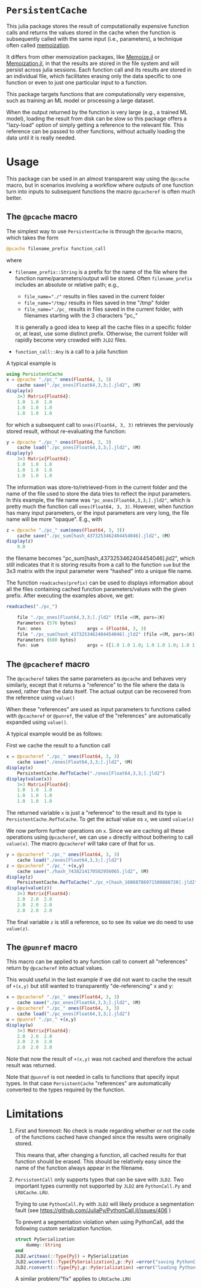 # `PersistentCache`

This julia package stores the result of computationally expensive function calls and returns the
values stored in the cache when the function is subsequently called with the same input (i.e.,
parameters), a technique often called [memoization](https://en.wikipedia.org/wiki/Memoization).

It differs from other memoization packages, like
[Memoize.jl](https://github.com/JuliaCollections/Memoize.jl) or
[Memoization.jl](https://github.com/marius311/Memoization.jl), in that the results are stored in the
file system and will persist across julia sessions. Each function call and its results are stored in
an individual file, which facilitates erasing only the data specific to one function or even to just
one particular input to a function.

This package targets functions that are computationally very expensive, such as training an ML model
or processing a large dataset.

When the output returned by the function is very large (e.g., a trained ML model), loading the
result from disk can be slow so this package offers a "lazy-load" option of simply getting a reference to the
relevant file. This reference can be passed to other functions, without actually loading the data until it is
really needed. 

# Usage

This package can be used in an almost transparent way using the `@pcache` macro, but in scenarios
involving a workflow where outputs of one function turn into inputs to subsequent functions the
macro `@pcacheref` is often much better.

## The `@pcache` macro

The simplest way to use `PersistentCache` is through the `@pcache` macro, which takes the form

```julia
@pcache filename_prefix function_call
```

where
+ `filename_prefix::String` is a prefix for the name of the file where the function
      name/parameters/output will be stored. Often `filename_prefix` includes an absolute or
      relative path; e.g.,
    + `file_name="./"` results in files saved in the current folder
    + `file_name="/tmp/` results in files saved in tme "/tmp" folder
    + `file_name="./pc_` results in files saved in the current folder, with filenames starting
          with the 3 characters "pc_"

    It is generally a good idea to keep all the cache files in a specific folder or, at least, use
    some distinct prefix. Otherwise, the current folder will rapidly become very crowded with `JLD2`
    files.

+ `function_call::Any` is a call to a julia function 

A typical example is

```julia
using PersistentCache
x = @pcache "./pc_" ones(Float64, 3, 3) 
    cache save("./pc_ones[Float64,3,3;].jld2", 0M)
display(x)
    3×3 Matrix{Float64}:
    1.0  1.0  1.0
    1.0  1.0  1.0
    1.0  1.0  1.0
```

for which a subsequent call to `ones(Float64, 3, 3)` retrieves the perviously stored result,
without re-evaluating the function:

```julia
y = @pcache "./pc_" ones(Float64, 3, 3) 
    cache load("./pc_ones[Float64,3,3;].jld2", 0M)
display(y)
    3×3 Matrix{Float64}:
    1.0  1.0  1.0
    1.0  1.0  1.0
    1.0  1.0  1.0
```

The information was store-to/retrieved-from in the current folder and the name of the file
used to store the data tries to reflect the input parameters. In this example, the file name was
`"pc_ones[Float64,3,3;].jld2"`, which is pretty much the function call `ones(Float64, 3, 3)`. However,
when function has many input parameters, or the input parameters are very long, the file name will
be more "opaque". E.g., with

```julia
z = @pcache "./pc_" sum(ones(Float64, 3, 3)) 
    cache save("./pc_sum[hash_4373253462404454046].jld2", 0M)
display(z)
    9.0
```

the filename becomes "pc_sum[hash_4373253462404454046].jld2", which still indicates that it is storing
results from a call to the function `sum` but the 3x3 matrix with the input parameter were "hashed"
into a unique file name.

The function `readcaches(prefix)` can be used to displays information about all the files containing
cached function parameters/values with the given prefix. After executing the examples above, we get:

```julia
readcaches("./pc_")

    file "./pc_ones[Float64,3,3;].jld2" (file =0M, pars=1K)
    Parameters (576 bytes)
    fun: ones                 args = (Float64, 3, 3)
    file "./pc_sum[hash_4373253462404454046].jld2" (file =0M, pars=1K)
    Parameters (680 bytes)
    fun: sum                  args = ([1.0 1.0 1.0; 1.0 1.0 1.0; 1.0 1.0 1.0],)
```

## The `@pcacheref` macro

The `@pcacheref` takes the same parameters as `@pcache` and behaves very similarly, except that it
returns a "reference" to the file where the data is saved, rather than the data itself. The actual
output can be recovered from the reference using `value()`

When these "references" are used as input parameters to functions called with `@pcacheref` or `@punref`,
the value of the "references" are automatically expanded using `value()`.

A typical example would be as follows:

First we cache the result to a function call

```julia
x = @pcacheref "./pc_" ones(Float64, 3, 3) 
    cache save("./ones[Float64,3,3;].jld2", 0M)
display(x)
    PersistentCache.RefToCache("./ones[Float64,3,3;].jld2")
display(value(x))
    3×3 Matrix{Float64}:
    1.0  1.0  1.0
    1.0  1.0  1.0
    1.0  1.0  1.0
```

The returned variable `x` is just a "reference" to the result and its type is
`PersistentCache.RefToCache`. To get the actual value os `x`, we used `value(x)`

We now perform further operations on `x`. Since we are caching all these operations using
`@pcacheref`, we can use `x` directly without bothering to call `value(x)`. The macro `@pcacheref`
will take care of that for us.

```julia
y = @pcacheref "./pc_" ones(Float64, 3, 3) 
    cache load("./ones[Float64,3,3;].jld2")
z = @pcacheref "./pc_" +(x,y)        
    cache save("./hash_7438214170582956065.jld2", 0M)
display(z)
    PersistentCache.RefToCache("./pc_+[hash_16068786971509888720].jld2")
display(value(z))
    3×3 Matrix{Float64}:
    2.0  2.0  2.0
    2.0  2.0  2.0
    2.0  2.0  2.0
```

The final variable `z` is still a reference, so to see its value we do need to use `value(z)`.

## The `@punref` macro

This macro can be applied to any function call to convert all "references" return by `@pcacheref`
into actual values. 

This would useful in the last example if we did not want to cache the result of `+(x,y)` but still
wanted to transparently "de-referencing" x and y:

```julia
x = @pcacheref "./pc_" ones(Float64, 3, 3) 
    cache save("./pc_ones[Float64,3,3;].jld2", 0M)
y = @pcacheref "./pc_" ones(Float64, 3, 3) 
    cache load("./pc_ones[Float64,3,3;].jld2")
w = @punref "./pc_" +(x,y)        
display(w)
    3×3 Matrix{Float64}:
    2.0  2.0  2.0
    2.0  2.0  2.0
    2.0  2.0  2.0
```

Note that now the result of `+(x,y)` was not cached and therefore the actual result was returned.

Note that `@punref` is not needed in calls to functions that specify input types. In that case
`PersistentCache` "references" are automatically converted to the types required by the function.

# Limitations

1. First and foremost: No check is made regarding whether or not the code of the functions cached
   have changed since the results were originally stored. 
   
   This means that, after changing a function, all cached results for that function should be
   erased. This should be relatively easy since the name of the function always appear in the
   filename.

2. `PersistentCall` only supports types that can be save with `JLD2`. Two important types currently
   not supported by `JLD2` are `PythonCall.Py` and `LRUCache.LRU`.

    Trying to use `PythonCall.Py` with `JLD2` will likely produce a segmentation fault (see
    https://github.com/JuliaPy/PythonCall.jl/issues/406 )

    To prevent a segmentation violation when using PythonCall, add the following custom serialization function.

    ```julia
    struct PySerialization
        dummy::String
    end
    JLD2.writeas(::Type{Py}) = PySerialization
    JLD2.wconvert(::Type{PySerialization},p::Py) =error("saving PythonCall.Py not supported")
    JLD2.rconvert(::Type{Py},p::PySerialization) =error("loading PythonCall.Py not supported")
    ```

    A similar problem/"fix" applies to `LRUCache.LRU`

